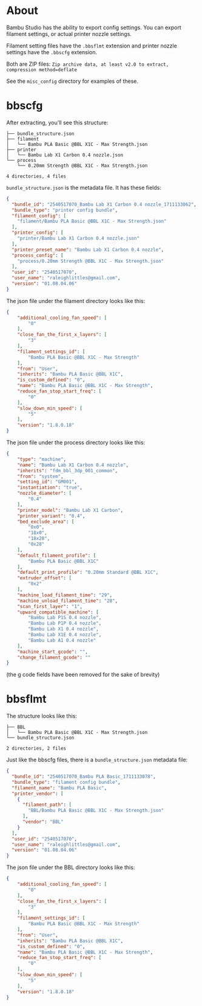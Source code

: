 # About

Bambu Studio has the ability to export config settings. You can export filament settings, or actual printer nozzle settings.

Filament setting files have the `.bbsflmt` extension and printer nozzle settings have the `.bbscfg` extension.

Both are ZIP files: `Zip archive data, at least v2.0 to extract, compression method=deflate`

See the `misc_config` directory for examples of these.

# bbscfg

After extracting, you'll see this structure:

```
├── bundle_structure.json
├── filament
│   └── Bambu PLA Basic @BBL X1C - Max Strength.json
├── printer
│   └── Bambu Lab X1 Carbon 0.4 nozzle.json
└── process
    └── 0.20mm Strength @BBL X1C - Max Strength.json

4 directories, 4 files
```

`bundle_structure.json` is the metadata file. It has these fields:

```json
{
  "bundle_id": "2540517070_Bambu Lab X1 Carbon 0.4 nozzle_1711133062",
  "bundle_type": "printer config bundle",
  "filament_config": [
    "filament/Bambu PLA Basic @BBL X1C - Max Strength.json"
  ],
  "printer_config": [
    "printer/Bambu Lab X1 Carbon 0.4 nozzle.json"
  ],
  "printer_preset_name": "Bambu Lab X1 Carbon 0.4 nozzle",
  "process_config": [
    "process/0.20mm Strength @BBL X1C - Max Strength.json"
  ],
  "user_id": "2540517070",
  "user_name": "raleighlittles@gmail.com",
  "version": "01.08.04.06"
}
```

The json file under the filament directory looks like this:

```json
{
    "additional_cooling_fan_speed": [
        "0"
    ],
    "close_fan_the_first_x_layers": [
        "3"
    ],
    "filament_settings_id": [
        "Bambu PLA Basic @BBL X1C - Max Strength"
    ],
    "from": "User",
    "inherits": "Bambu PLA Basic @BBL X1C",
    "is_custom_defined": "0",
    "name": "Bambu PLA Basic @BBL X1C - Max Strength",
    "reduce_fan_stop_start_freq": [
        "0"
    ],
    "slow_down_min_speed": [
        "5"
    ],
    "version": "1.8.0.18"
}
```

The json file under the process directory looks like this:

```json
{
    "type": "machine",
    "name": "Bambu Lab X1 Carbon 0.4 nozzle",
    "inherits": "fdm_bbl_3dp_001_common",
    "from": "system",
    "setting_id": "GM001",
    "instantiation": "true",
    "nozzle_diameter": [
        "0.4"
    ],
    "printer_model": "Bambu Lab X1 Carbon",
    "printer_variant": "0.4",
    "bed_exclude_area": [
        "0x0",
        "18x0",
        "18x28",
        "0x28"
    ],
    "default_filament_profile": [
        "Bambu PLA Basic @BBL X1C"
    ],
    "default_print_profile": "0.20mm Standard @BBL X1C",
    "extruder_offset": [
        "0x2"
    ],
    "machine_load_filament_time": "29",
    "machine_unload_filament_time": "28",
    "scan_first_layer": "1",
    "upward_compatible_machine": [
        "Bambu Lab P1S 0.4 nozzle",
        "Bambu Lab P1P 0.4 nozzle",
        "Bambu Lab X1 0.4 nozzle",
        "Bambu Lab X1E 0.4 nozzle",
        "Bambu Lab A1 0.4 nozzle"
    ],
    "machine_start_gcode": "",
    "change_filament_gcode": ""
}
```

(the g code fields have been removed for the sake of brevity)

# bbsflmt

The structure looks like this:

```
├── BBL
│   └── Bambu PLA Basic @BBL X1C - Max Strength.json
└── bundle_structure.json

2 directories, 2 files
```

Just like the bbscfg files, there is a `bundle_structure.json` metadata file:

```json
{
  "bundle_id": "2540517070_Bambu PLA Basic_1711133078",
  "bundle_type": "filament config bundle",
  "filament_name": "Bambu PLA Basic",
  "printer_vendor": [
    {
      "filament_path": [
        "BBL/Bambu PLA Basic @BBL X1C - Max Strength.json"
      ],
      "vendor": "BBL"
    }
  ],
  "user_id": "2540517070",
  "user_name": "raleighlittles@gmail.com",
  "version": "01.08.04.06"
}
```

The json file under the BBL directory looks like this:

```json
{
    "additional_cooling_fan_speed": [
        "0"
    ],
    "close_fan_the_first_x_layers": [
        "3"
    ],
    "filament_settings_id": [
        "Bambu PLA Basic @BBL X1C - Max Strength"
    ],
    "from": "User",
    "inherits": "Bambu PLA Basic @BBL X1C",
    "is_custom_defined": "0",
    "name": "Bambu PLA Basic @BBL X1C - Max Strength",
    "reduce_fan_stop_start_freq": [
        "0"
    ],
    "slow_down_min_speed": [
        "5"
    ],
    "version": "1.8.0.18"
}
```

